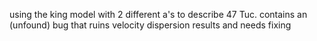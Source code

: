 using the king model with 2 different a's to describe 47 Tuc. 
contains an (unfound) bug that ruins velocity dispersion results and needs fixing
